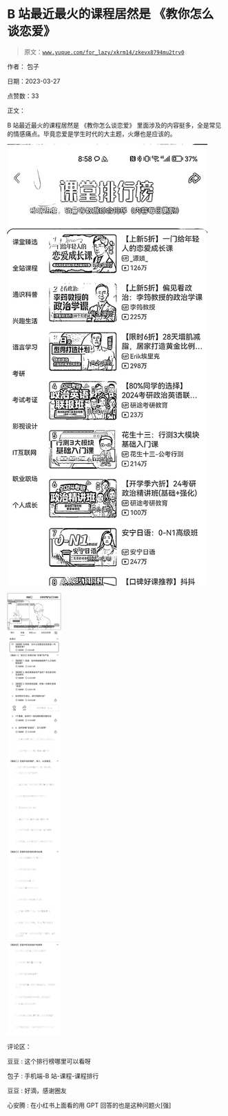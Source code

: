 # B 站最近最火的课程居然是 《教你怎么谈恋爱》

> 原文：[`www.yuque.com/for_lazy/xkrm14/zkevx8794mu2trv0`](https://www.yuque.com/for_lazy/xkrm14/zkevx8794mu2trv0)

作者： 包子

日期：2023-03-27

点赞数：33

正文：

B 站最近最火的课程居然是 《教你怎么谈恋爱》 里面涉及的内容挺多，全是常见的情感痛点。毕竟恋爱是学生时代的大主题，火爆也是应该的。

![](img/f3a241f9f68853d9e41a00699f873c9b.png)  

![](img/16669da3d6783bc4aabfab356d0a65c2.png)  

评论区：

豆豆 : 这个排行榜哪里可以看呀

包子 : 手机端-B 站-课程-课程排行

豆豆 : 好滴，感谢圈友

心安腾 : 在小红书上面看的用 GPT 回答的也是这种问题火[强]



